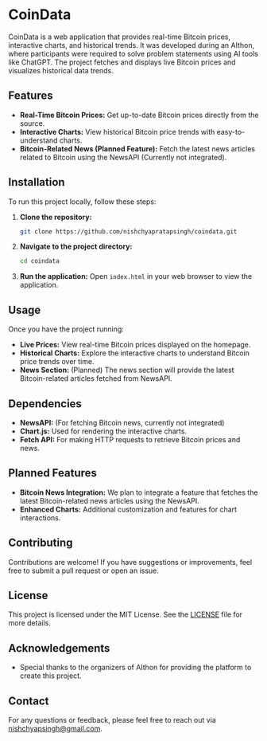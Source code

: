 # CoinData

CoinData is a web application that provides real-time Bitcoin prices, interactive charts, and historical trends. It was developed during an AIthon, where participants were required to solve problem statements using AI tools like ChatGPT. The project fetches and displays live Bitcoin prices and visualizes historical data trends.

## Features

- **Real-Time Bitcoin Prices:** Get up-to-date Bitcoin prices directly from the source.
- **Interactive Charts:** View historical Bitcoin price trends with easy-to-understand charts.
- **Bitcoin-Related News (Planned Feature):** Fetch the latest news articles related to Bitcoin using the NewsAPI (Currently not integrated).

## Installation

To run this project locally, follow these steps:

1. **Clone the repository:**
   ```bash
   git clone https://github.com/nishchyapratapsingh/coindata.git
   ```

2. **Navigate to the project directory:**
   ```bash
   cd coindata
   ```

3. **Run the application:**
   Open `index.html` in your web browser to view the application.

## Usage

Once you have the project running:

- **Live Prices:** View real-time Bitcoin prices displayed on the homepage.
- **Historical Charts:** Explore the interactive charts to understand Bitcoin price trends over time.
- **News Section:** (Planned) The news section will provide the latest Bitcoin-related articles fetched from NewsAPI.

## Dependencies

- **NewsAPI:** (For fetching Bitcoin news, currently not integrated)
- **Chart.js:** Used for rendering the interactive charts.
- **Fetch API:** For making HTTP requests to retrieve Bitcoin prices and news.

## Planned Features

- **Bitcoin News Integration:** We plan to integrate a feature that fetches the latest Bitcoin-related news articles using the NewsAPI.
- **Enhanced Charts:** Additional customization and features for chart interactions.

## Contributing

Contributions are welcome! If you have suggestions or improvements, feel free to submit a pull request or open an issue.

## License

This project is licensed under the MIT License. See the [LICENSE](LICENSE) file for more details.

## Acknowledgements

- Special thanks to the organizers of AIthon for providing the platform to create this project.

## Contact

For any questions or feedback, please feel free to reach out via [nishchyapsingh@gmail.com](mailto:nishchyapsingh@gmail.com).

```
